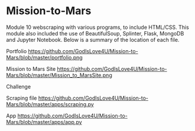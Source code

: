 # Mission-to-Mars
Module 10 webscraping with various programs, to include HTML/CSS. This module also included the use of BeautifulSoup, Splinter, Flask, MongoDB and Jupyter Notebook. Below is a summary of the location of each file. 

Portfolio 
https://github.com/GodIsLove4U/Mission-to-Mars/blob/master/portfolio.png

Mission to Mars Site
https://github.com/GodIsLove4U/Mission-to-Mars/blob/master/Mission_to_MarsSite.png

Challenge

Scraping file
https://github.com/GodIsLove4U/Mission-to-Mars/blob/master/apps/scraping.py

App
https://github.com/GodIsLove4U/Mission-to-Mars/blob/master/apps/app.py
